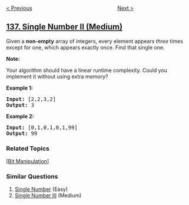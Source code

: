 <!--|This file generated by command(leetcode description); DO NOT EDIT.    |-->
<!--+----------------------------------------------------------------------+-->
<!--|@author    openset <openset.wang@gmail.com>                           |-->
<!--|@link      https://github.com/openset                                 |-->
<!--|@home      https://github.com/tonymontaro/leetcode-hints                        |-->
<!--+----------------------------------------------------------------------+-->

[< Previous](https://github.com/tonymontaro/leetcode-hints/tree/master/problems/single-number "Single Number")
　　　　　　　　　　　　　　　　
[Next >](https://github.com/tonymontaro/leetcode-hints/tree/master/problems/copy-list-with-random-pointer "Copy List with Random Pointer")

## [137. Single Number II (Medium)](https://leetcode.com/problems/single-number-ii "只出现一次的数字 II")

<p>Given a <strong>non-empty</strong>&nbsp;array of integers, every element appears <em>three</em> times except for one, which appears exactly once. Find that single one.</p>

<p><strong>Note:</strong></p>

<p>Your algorithm should have a linear runtime complexity. Could you implement it without using extra memory?</p>

<p><strong>Example 1:</strong></p>

<pre>
<strong>Input:</strong> [2,2,3,2]
<strong>Output:</strong> 3
</pre>

<p><strong>Example 2:</strong></p>

<pre>
<strong>Input:</strong> [0,1,0,1,0,1,99]
<strong>Output:</strong> 99</pre>

### Related Topics
  [[Bit Manipulation](https://github.com/tonymontaro/leetcode-hints/tree/master/tag/bit-manipulation/README.md)]

### Similar Questions
  1. [Single Number](https://github.com/tonymontaro/leetcode-hints/tree/master/problems/single-number) (Easy)
  1. [Single Number III](https://github.com/tonymontaro/leetcode-hints/tree/master/problems/single-number-iii) (Medium)
